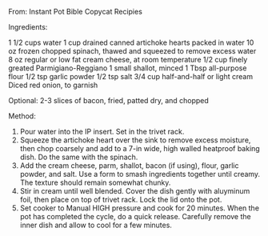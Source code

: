 From: Instant Pot Bible Copycat Recipies

Ingredients:

  1 1/2 cups water
  1 cup drained canned artichoke hearts packed in water
  10 oz frozen chopped spinach, thawed and squeezed to remove excess water
  8 oz regular or low fat cream cheese, at room temperature
  1/2 cup finely greated Parmigiano-Reggiano
  1 small shallot, minced
  1 Tbsp all-purpose flour
  1/2 tsp garlic powder
  1/2 tsp salt
  3/4 cup half-and-half or light cream
  Diced red onion, to garnish

  Optional: 2-3 slices of bacon, fried, patted dry, and chopped

  Method:

  1. Pour water into the IP insert. Set in the trivet rack.
  2. Squeeze the artichoke heart over the sink to remove excess moisture, then chop coarsely and add to a 7-in wide, high walled heatproof baking dish. Do the same with the spinach.
  3. Add the cream cheese, parm, shallot, bacon (if using), flour, garlic powder, and salt. Use a form to smash ingredients together until creamy. The texture should remain somewhat chunky.
  4. Stir in cream until well blended. Cover the dish gently with aluyminum foil, then place on top of trivet rack. Lock the lid onto the pot.
  5. Set cooker to Manual HIGH pressure and cook for 20 minutes. When the pot has completed the cycle, do a quick release. Carefully remove the inner dish and allow to cool for a few minutes.
